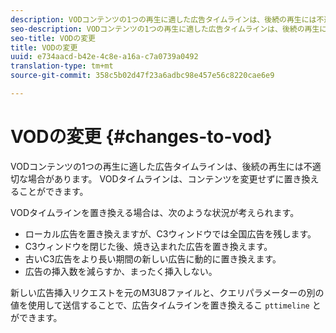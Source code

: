 ```yaml
---
description: VODコンテンツの1つの再生に適した広告タイムラインは、後続の再生には不適切な場合があります。 VODタイムラインは、コンテンツを変更せずに置き換えることができます。
seo-description: VODコンテンツの1つの再生に適した広告タイムラインは、後続の再生には不適切な場合があります。 VODタイムラインは、コンテンツを変更せずに置き換えることができます。
seo-title: VODの変更
title: VODの変更
uuid: e734aacd-b42e-4c8e-a16a-c7a0739a0492
translation-type: tm+mt
source-git-commit: 358c5b02d47f23a6adbc98e457e56c8220cae6e9

---
```



# VODの変更 {#changes-to-vod}

VODコンテンツの1つの再生に適した広告タイムラインは、後続の再生には不適切な場合があります。 VODタイムラインは、コンテンツを変更せずに置き換えることができます。

VODタイムラインを置き換える場合は、次のような状況が考えられます。

* ローカル広告を置き換えますが、C3ウィンドウでは全国広告を残します。
* C3ウィンドウを閉じた後、焼き込まれた広告を置き換えます。
* 古いC3広告をより長い期間の新しい広告に動的に置き換えます。
* 広告の挿入数を減らすか、まったく挿入しない。

新しい広告挿入リクエストを元のM3U8ファイルと、クエリパラメーターの別の値を使用して送信することで、広告タイムラインを置き換えるこ `pttimeline` とができます。